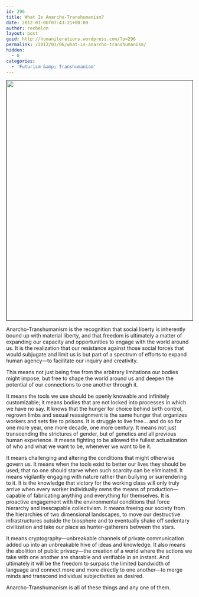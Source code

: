 ```yaml
---
id: 296
title: What Is Anarcho-Transhumanism?
date: 2012-01-06T07:43:21+00:00
author: rechelon
layout: post
guid: http://humaniterations.wordpress.com/?p=296
permalink: /2012/01/06/what-is-anarcho-transhumanism/
hidden:
  - 0
categories:
  - 'Futurism &amp; Transhumanism'
---
```

<img src="http://humaniterations.net/wp-content/uploads/2015/05/anarchotranshumanism.jpg" alt="" width="650" border="1" />

Anarcho-Transhumanism is the recognition that social liberty is inherently bound up with material liberty, and that freedom is ultimately a matter of expanding our capacity and opportunities to engage with the world around us. It is the realization that our resistance against those social forces that would subjugate and limit us is but part of a spectrum of efforts to expand human agency—to facilitate our inquiry and creativity.

This means not just being free from the arbitrary limitations our bodies might impose, but free to shape the world around us and deepen the potential of our connections to one another through it.

It means the tools we use should be openly knowable and infinitely customizable; it means bodies that are not locked into processes in which we have no say. It knows that the hunger for choice behind birth control, regrown limbs and sexual reassignment is the same hunger that organizes workers and sets fire to prisons. It is struggle to live free&#8230; and do so for one more year, one more decade, one more century. It means not just transcending the strictures of gender, but of genetics and all previous human experience. It means fighting to be allowed the fullest actualization of who and what we want to be, whenever we want to be it.

It means challenging and altering the conditions that might otherwise govern us. It means when the tools exist to better our lives they should be used; that no one should starve when such scarcity can be eliminated. It means vigilantly engaging with nature rather than bullying or surrendering to it. It is the knowledge that victory for the working class will only truly arrive when every worker individually owns the means of production—capable of fabricating anything and everything for themselves. It is proactive engagement with the environmental conditions that force hierarchy and inescapable collectivism. It means freeing our society from the hierarchies of two dimensional landscapes, to move our destructive infrastructures outside the biosphere and to eventually shake off sedentary civilization and take our place as hunter-gatherers between the stars.

It means cryptography—unbreakable channels of private communication added up into an unbreakable hive of ideas and knowledge. It also means the abolition of public privacy—the creation of a world where the actions we take with one another are sharable and verifiable in an instant. And ultimately it will be the freedom to surpass the limited bandwidth of language and connect more and more directly to one another—to merge minds and transcend individual subjectivities as desired.

Anarcho-Transhumanism is all of these things and any one of them.